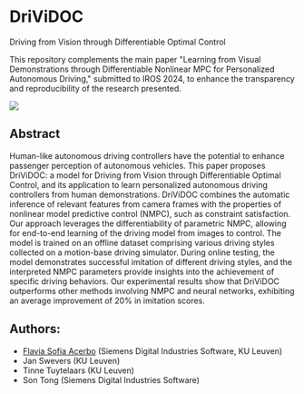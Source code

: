 # DriViDOC
Driving from Vision through Differentiable Optimal Control

This repository complements the main paper "Learning from Visual Demonstrations through Differentiable Nonlinear MPC for Personalized Autonomous Driving," submitted to IROS 2024, to enhance the transparency and reproducibility of the research presented.

![](img/styles.gif)

## Abstract
Human-like autonomous driving controllers have the potential to enhance passenger perception of autonomous vehicles. This paper proposes DriViDOC: a model for Driving from Vision through Differentiable Optimal Control, and its application to learn personalized autonomous driving controllers from human demonstrations. 
DriViDOC combines the automatic inference of relevant features from camera frames with the properties of nonlinear model predictive control (NMPC), such as constraint satisfaction.
Our approach leverages the differentiability of parametric NMPC, allowing for end-to-end learning of the driving model from images to control. The model is trained on an offline dataset comprising various driving styles collected on a motion-base driving simulator. During online testing, the model demonstrates successful imitation of different driving styles, and the interpreted NMPC parameters provide insights into the achievement of specific driving behaviors. Our experimental results show that DriViDOC outperforms other methods involving NMPC and neural networks, exhibiting an average improvement of 20\% in imitation scores. 



## Authors:
- [Flavia Sofia Acerbo](mailto:flavia.acerbo@siemens.com) (Siemens Digital Industries Software, KU Leuven)
- Jan Swevers (KU Leuven)
- Tinne Tuytelaars (KU Leuven)
- Son Tong (Siemens Digital Industries Software)
